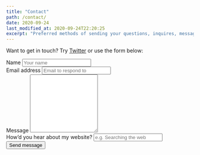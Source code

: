 ```yaml
---
title: "Contact"
path: /contact/
date: 2020-09-24
last_modified_at: 2020-09-24T22:20:25
excerpt: "Preferred methods of sending your questions, inquires, messages, and love letters to me."
---
```


Want to get in touch? Try [Twitter](https://twitter.com/griff_rees) or use the form below:

<form class="form-group"
      name="contact"
      method="POST"
      data-netlify="true"
      netlify-honeypot="bot-field"
      data-netlify-recaptcha="true"
      action="/contact/thanks">
  <div hidden aria-hidden="true">
    <label>
      Don’t fill this out if you're a person: 
      <input name="bot-field" />
    </label>
  </div>
  <div>
    <label for="name">Name
      <input name="name" type="text" spellcheck="false" maxlength="255" required placeholder="Your name" />
    </label>
  </div>
  <div>
    <label for="email">Email address
      <input type="email" name="email" placeholder="Email to respond to" id="email" required maxlenght="255" spellcheck="false" title="An email address to reply to, maximum 255 characters." />
    </label>
  </div>
  <div>
    <label for="message">Message
      <textarea name="message" spellcheck="true" rows="10" required placeholder="Your message, currently only plain text allowed!" />
      </textarea>
    </label>
  </div>
  <div>
    <label for="referral">How&rsquo;d you hear about my website?
      <input name="referral" type="text" maxlength="255" placeholder="e.g. Searching the web" />
    </label>
  </div>
  <div data-netlify-recaptcha="true"></div>
  <button id="saveForm" name="saveForm" class="btn submit" type="submit">Send message</button>
</form>
